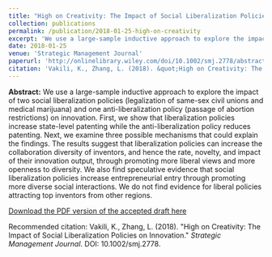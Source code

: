```yaml
---
title: "High on Creativity: The Impact of Social Liberalization Policies on Innovation"
collection: publications
permalink: /publication/2018-01-25-high-on-creativity
excerpt: 'We use a large-sample inductive approach to explore the impact of two social liberalization policies (legalization of same-sex civil unions and medical marijuana) and one anti-liberalization policy (passage of abortion restrictions) on innovation. First, we show that liberalization policies increase state-level patenting while the anti-liberalization policy reduces patenting. Next, we examine three possible mechanisms that could explain the findings. The results suggest...[<u><b>Read more</b></u>](/publication/2018-01-25-high-on-creativity)'
date: 2018-01-25
venue: 'Strategic Management Journal'
paperurl: 'http://onlinelibrary.wiley.com/doi/10.1002/smj.2778/abstract'
citation: 'Vakili, K., Zhang, L. (2018). &quot;High on Creativity: The Impact of Social Liberalization Policies on Innovation.&quot; <i>Strategic Management Journal</i>. DOI: 10.1002/smj.2778.'
---
```

<b>Abstract:</b> We use a large-sample inductive approach to explore the impact of two social liberalization policies (legalization of same-sex civil unions and medical marijuana) and one anti-liberalization policy (passage of abortion restrictions) on innovation. First, we show that liberalization policies increase state-level patenting while the anti-liberalization policy reduces patenting. Next, we examine three possible mechanisms that could explain the findings. The results suggest that liberalization policies can increase the collaboration diversity of inventors, and hence the rate, novelty, and impact of their innovation output, through promoting more liberal views and more openness to diversity. We also find speculative evidence that social liberalization policies increase entrepreneurial entry through promoting more diverse social interactions. We do not find evidence for liberal policies attracting top inventors from other regions.

[Download the PDF version of the accepted draft here](http://onlinelibrary.wiley.com/doi/10.1002/smj.2778/abstract)

Recommended citation: Vakili, K., Zhang, L. (2018). "High on Creativity: The Impact of Social Liberalization Policies on Innovation." <i>Strategic Management Journal</i>. DOI: 10.1002/smj.2778.
